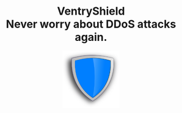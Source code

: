 <h1 align="center">
  VentryShield
<br />
  Never worry about DDoS attacks again.
<br />
</h1>
<p align="center"><img width="150px" height="150px" src="https://github.com/VentryShieldNET/.github/raw/main/logo.webp" /></p>
